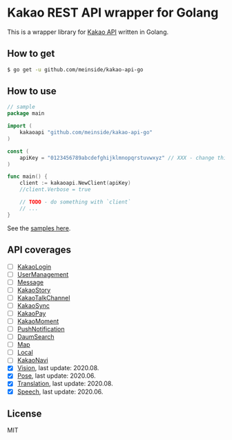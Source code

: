 # Kakao REST API wrapper for Golang

This is a wrapper library for [Kakao API](https://developers.kakao.com/docs) written in Golang.

## How to get

```bash
$ go get -u github.com/meinside/kakao-api-go
```

## How to use

```go
// sample
package main

import (
	kakaoapi "github.com/meinside/kakao-api-go"
)

const (
	apiKey = "0123456789abcdefghijklmnopqrstuvwxyz" // XXX - change this to yours
)

func main() {
	client := kakaoapi.NewClient(apiKey)
	//client.Verbose = true

	// TODO - do something with `client`
	// ...
}
```

See the [samples here](https://github.com/meinside/kakao-api-go/tree/master/samples).

## API coverages

- [ ] [KakaoLogin](https://developers.kakao.com/docs/latest/ko/kakaologin/rest-api)
- [ ] [UserManagement](https://developers.kakao.com/docs/latest/ko/user-mgmt/rest-api)
- [ ] [Message](https://developers.kakao.com/docs/latest/ko/message/rest-api)
- [ ] [KakaoStory](https://developers.kakao.com/docs/latest/ko/kakaostory/rest-api)
- [ ] [KakaoTalkChannel](https://developers.kakao.com/docs/latest/ko/kakaotalk-channel/common)
- [ ] [KakaoSync](https://developers.kakao.com/docs/latest/ko/kakaosync/common)
- [ ] [KakaoPay](https://developers.kakao.com/docs/latest/ko/kakaopay/common)
- [ ] [KakaoMoment](https://developers.kakao.com/docs/latest/ko/kakaomoment/common)
- [ ] [PushNotification](https://developers.kakao.com/docs/latest/ko/push/rest-api)
- [ ] [DaumSearch](https://developers.kakao.com/docs/latest/ko/daum-search/dev-guide)
- [ ] [Map](https://developers.kakao.com/docs/latest/ko/kakaomap/common)
- [ ] [Local](https://developers.kakao.com/docs/latest/ko/local/dev-guide)
- [ ] [KakaoNavi](https://developers.kakao.com/docs/latest/ko/kakaonavi/common)
- [X] [Vision](https://developers.kakao.com/docs/latest/ko/vision/dev-guide), last update: 2020.08.
- [X] [Pose](https://developers.kakao.com/docs/latest/ko/pose/dev-guide), last update: 2020.06.
- [X] [Translation](https://developers.kakao.com/docs/latest/ko/translate/dev-guide), last update: 2020.08.
- [X] [Speech](https://developers.kakao.com/docs/latest/ko/voice/rest-api), last update: 2020.06.

## License

MIT

